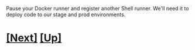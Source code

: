 Pause your Docker runner and register another Shell runner. We'll need it to deploy code to our stage and prod environments. 

# [[Next]](91-set-up-prod-and-stg-web-sites.md) [[Up]](README.md)
